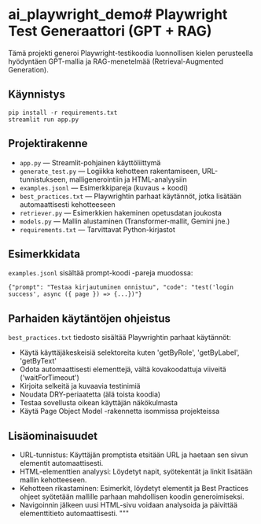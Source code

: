 # ai_playwright_demo# Playwright Test Generaattori (GPT + RAG)

Tämä projekti generoi Playwright-testikoodia luonnollisen kielen perusteella hyödyntäen GPT-mallia ja RAG-menetelmää (Retrieval-Augmented Generation).

## Käynnistys
```
pip install -r requirements.txt
streamlit run app.py
```

## Projektirakenne
- `app.py` — Streamlit-pohjainen käyttöliittymä
- `generate_test.py` — Logiikka kehotteen rakentamiseen, URL-tunnistukseen, malligenerointiin ja HTML-analyysiin
- `examples.jsonl` — Esimerkkipareja (kuvaus + koodi)
- `best_practices.txt` — Playwrightin parhaat käytännöt, jotka lisätään automaattisesti kehotteeseen
- `retriever.py` — Esimerkkien hakeminen opetusdatan joukosta
- `models.py` — Mallin alustaminen (Transformer-mallit, Gemini jne.)
- `requirements.txt` — Tarvittavat Python-kirjastot

## Esimerkkidata
`examples.jsonl` sisältää prompt-koodi -pareja muodossa:
```
{"prompt": "Testaa kirjautuminen onnistuu", "code": "test('login success', async ({ page }) => {...})"}
```

## Parhaiden käytäntöjen ohjeistus
`best_practices.txt` tiedosto sisältää Playwrightin parhaat käytännöt:
- Käytä käyttäjäkeskeisiä selektoreita kuten 'getByRole', 'getByLabel', 'getByText'
- Odota automaattisesti elementtejä, vältä kovakoodattuja viiveitä ('waitForTimeout')
- Kirjoita selkeitä ja kuvaavia testinimiä
- Noudata DRY-periaatetta (älä toista koodia)
- Testaa sovellusta oikean käyttäjän näkökulmasta
- Käytä Page Object Model -rakennetta isommissa projekteissa

## Lisäominaisuudet
- URL-tunnistus: Käyttäjän promptista etsitään URL ja haetaan sen sivun elementit automaattisesti.
- HTML-elementtien analyysi: Löydetyt napit, syötekentät ja linkit lisätään mallin kehotteeseen.
- Kehotteen rikastaminen: Esimerkit, löydetyt elementit ja Best Practices ohjeet syötetään mallille parhaan mahdollisen koodin generoimiseksi.
- Navigoinnin jälkeen uusi HTML-sivu voidaan analysoida ja päivittää elementtitieto automaattisesti.
"""
